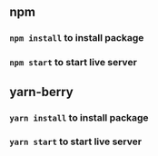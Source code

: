 ## npm
### `npm install` to install package
### `npm start` to start live server

## yarn-berry
### `yarn install` to install package
### `yarn start` to start live server
